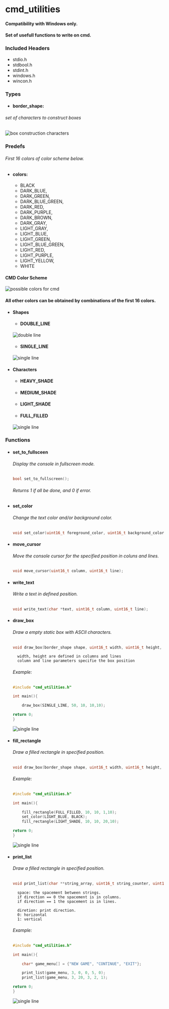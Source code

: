 # cmd_utilities

#### Compatibility with Windows only.
#### Set of usefull functions to write on cmd.

### Included Headers

- stdio.h
- stdbool.h
- stdint.h
- windows.h
- wincon.h

### Types
- #### border_shape: 
###### set of characters to construct boxes

![](Images/box_example_1.png "box construction characters")

### Predefs

###### First 16 colors of color scheme below.
- #### colors: 
    - BLACK
    - DARK_BLUE,
    - DARK_GREEN,
    - DARK_BLUE_GREEN,
    - DARK_RED,
    - DARK_PURPLE,
    - DARK_BROWN,
    - DARK_GRAY,
    - LIGHT_GRAY,
    - LIGHT_BLUE,
    - LIGHT_GREEN,
    - LIGHT_BLUE_GREEN,
    - LIGHT_RED,
    - LIGHT_PURPLE,
    - LIGHT_YELLOW,
    - WHITE


#### CMD Color Scheme
![](Images/color_scheme.png "possible colors for cmd")

#### All other colors can be obtained by combinations of the first 16 colors.

- #### Shapes
    - #### DOUBLE_LINE

    ![](Images/shape_example.png "double line")

    - #### SINGLE_LINE

    ![](Images/shape_example2.png "single line")

- #### Characters

    - #### HEAVY_SHADE
    - #### MEDIUM_SHADE
    - #### LIGHT_SHADE
    - #### FULL_FILLED

    ![](Images/shade_example.png "single line")

### Functions
- #### set_to_fullsceen

    ###### Display the console in fullscreen mode.
    ```C
    bool set_to_fullscreen();
    ```
    ###### Returns 1 if all be done, and 0 if error.

- #### set_color

    ###### Change the text color and/or background color.
    ```C
    void set_color(uint16_t foreground_color, uint16_t background_color);
    ```

- #### move_cursor

    ###### Move the console cursor for the specified position in coluns and lines.
    ```C
    void move_cursor(uint16_t column, uint16_t line);
    ```

- #### write_text

    ###### Write a text in defined position.
    ```C
    void write_text(char *text, uint16_t column, uint16_t line);
    ```

- #### draw_box

    ###### Draw a empty static box with ASCII characters.
    ```C
    void draw_box(border_shape shape, uint16_t width, uint16_t height, uint16_t column, uint16_t line);
    ```
        width, height are defined in columns and lines
        column and line parameters specifie the box position

    ###### Example:

    ```C
    #include "cmd_utilities.h"

    int main(){

        draw_box(SINGLE_LINE, 50, 10, 10,10);

    return 0;
    }
    ```

    ![](Images/draw_box_example.png "single line")

- #### fill_rectangle

    ###### Draw a filled rectangle in specified position.
    ```C
    void draw_box(border_shape shape, uint16_t width, uint16_t height, uint16_t column, uint16_t line);
    ```

    ###### Example:

    ```C
    #include "cmd_utilities.h"

    int main(){

        fill_rectangle(FULL_FILLED, 10, 10, 1,10);
        set_color(LIGHT_BLUE, BLACK);
        fill_rectangle(LIGHT_SHADE, 10, 10, 20,10);

    return 0;
    }
    ```

    ![](Images/fill_rectangle_example.png "single line")

- #### print_list

    ###### Draw a filled rectangle in specified position.
    ```C
    void print_list(char **string_array, uint16_t string_counter, uint16_t column, uint16_t line, uint16_t space, bool direction);
    ```
        space: the spacement between strings.
        if direction == 0 the spacement is in columns.
        if direction == 1 the spacement is in lines.

        diretion: print direction.
        0: horizontal
        1: vertical

    ###### Example:

    ```C
    #include "cmd_utilities.h"

    int main(){

        char* game_menu[] = {"NEW GAME", "CONTINUE", "EXIT"};

        print_list(game_menu, 3, 0, 0, 5, 0);
        print_list(game_menu, 3, 20, 3, 2, 1);

    return 0;
    }
    ```
    ![](Images/print_list_example.png "single line")
